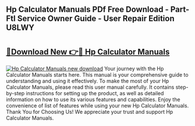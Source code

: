 ## Hp Calculator Manuals PDf Free Download - Part-FtI Service Owner Guide - User Repair Edition U8LWY

# <h2><a href="http://bc16143.oget.top/?id=Hp+Calculator+Manuals">🔗Download New 👉🔴 Hp Calculator Manuals</a></h2>

[![Hp Calculator Manuals new download](https://i.imgur.com/5g1atiW.png)](http://bc16143.oget.top/?id=Hp+Calculator+Manuals)
Your journey with the Hp Calculator Manuals starts here. This manual is your comprehensive guide to understanding and using it effectively. To make the most of your Hp Calculator Manuals, please read this user manual carefully. It contains step-by-step instructions for setting up the product, as well as detailed information on how to use its various features and capabilities. Enjoy the convenience of list of features while using your new Hp Calculator Manuals. Thank You for Choosing Us! We appreciate your trust and support Hp Calculator Manuals.
